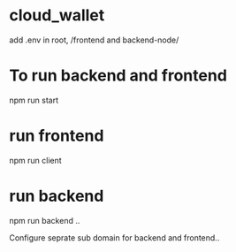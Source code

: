 # cloud_wallet

add .env in root, /frontend and backend-node/
# To run backend and frontend
npm run start


# run frontend
npm run client

# run backend
npm run backend
..




Configure seprate sub domain for backend and frontend..
